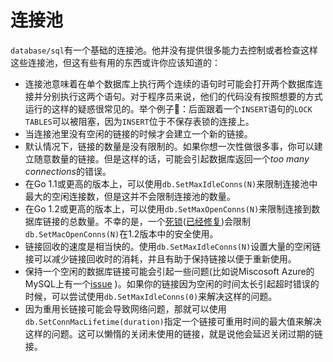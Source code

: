 # 连接池

`database/sql`有一个基础的连接池。他并没有提供很多能力去控制或者检查这样这些连接池，但这有些有用的东西或许你应该知道的：

* 连接池意味着在单个数据库上执行两个连续的语句时可能会打开两个数据库连接并分别执行这两个语句。对于程序员来说，他们的代码没有按照想要的方式运行的这样的疑惑很常见的。举个例子🌰：后面跟着一个`INSERT`语句的`LOCK TABLES`可以被阻塞，因为`INSERT`位于不保存表锁的连接上。
* 当连接池里没有空闲的链接的时候才会建立一个新的链接。
* 默认情况下，链接的数量是没有限制的。如果你想一次性做很多事，你可以建立随意数量的链接。但是这样的话，可能会引起数据库返回一个*too many connections*的错误。
* 在Go 1.1或更高的版本上，可以使用`db.SetMaxIdleConns(N)`来限制连接池中最大的空闲连接数，但是这并不会限制连接池的数量。
* 在Go 1.2或更高的版本上，可以使用`db.SetMaxOpenConns(N)`来限制连接到数据库链接的总数量。不幸的是，一个[死锁](https://groups.google.com/forum/#!msg/golang-dev/jOTqHxI09ns/x79ajll-ab4J)([已经修复](https://code.google.com/p/go/source/detail?r=8a7ac002f840))会限制`db.SetMacOpenConns(N)`在1.2版本中的安全使用。
* 链接回收的速度是相当快的。使用`db.SetMaxIdleConns(N)`设置大量的空闲链接可以减少链接回收时的消耗，并且有助于保持链接以便于重新使用。
* 保持一个空闲的数据库链接可能会引起一些问题(比如说Miscosoft Azure的MySQL上有一个[issue](https://github.com/go-sql-driver/mysql/issues/257) )。如果你的链接因为空闲的时间太长引起超时错误的时候，可以尝试使用`db.SetMaxIdleConns(0)`来解决这样的问题。
* 因为重用长链接可能会导致网络问题，那就可以使用`db.SetConnMacLifetime(duration)`指定一个链接可重用时间的最大值来解决这样的问题。这可以懒惰的关闭未使用的链接，就是说他会延迟关闭过期的链接。